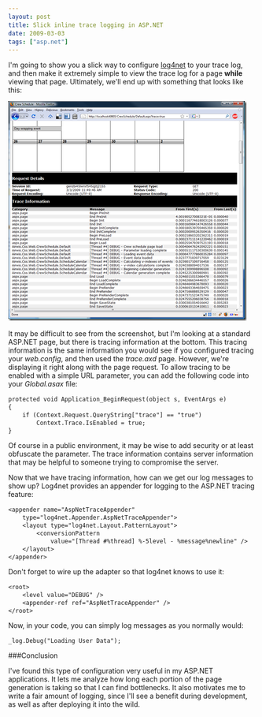 ```yaml
---
layout: post
title: Slick inline trace logging in ASP.NET
date: 2009-03-03
tags: ["asp.net"]
---
```


I'm going to show you a slick way to configure [log4net](http://logging.apache.org/log4net/index.html) to your trace log, and then make it extremely simple to view the trace log for a page **while** viewing that page. Ultimately, we'll end up with something that looks like this:

![page-tracing](pagetracing-thumb.png) 

It may be difficult to see from the screenshot, but I'm looking at a standard ASP.NET page, but there is tracing information at the bottom. This tracing information is the same information you would see if you configured tracing your _web.config_, and then used the _trace.axd_ page. However, we're displaying it right along with the page request. To allow tracing to be enabled with a simple URL parameter, you can add the following code into your _Global.asax_ file:

	protected void Application_BeginRequest(object s, EventArgs e)
	{
		if (Context.Request.QueryString["trace"] == "true")
			Context.Trace.IsEnabled = true;
	}

Of course in a public environment, it may be wise to add security or at least obfuscate the parameter. The trace information contains server information that may be helpful to someone trying to compromise the server.

Now that we have tracing information, how can we get our log messages to show up? Log4net provides an appender for logging to the ASP.NET tracing feature:

	<appender name="AspNetTraceAppender"
		type="log4net.Appender.AspNetTraceAppender">
		<layout type="log4net.Layout.PatternLayout">
			<conversionPattern
				value="[Thread #%thread] %-5level - %message%newline" />
		</layout>
	</appender>

Don't forget to wire up the adapter so that log4net knows to use it:

	<root>
		<level value="DEBUG" />
		<appender-ref ref="AspNetTraceAppender" />
	</root>

Now, in your code, you can simply log messages as you normally would:

	_log.Debug("Loading User Data");

###Conclusion

I've found this type of configuration very useful in my ASP.NET applications. It lets me analyze how long each portion of the page generation is taking so that I can find bottlenecks. It also motivates me to write a fair amount of logging, since I'll see a benefit during development, as well as after deploying it into the wild.
